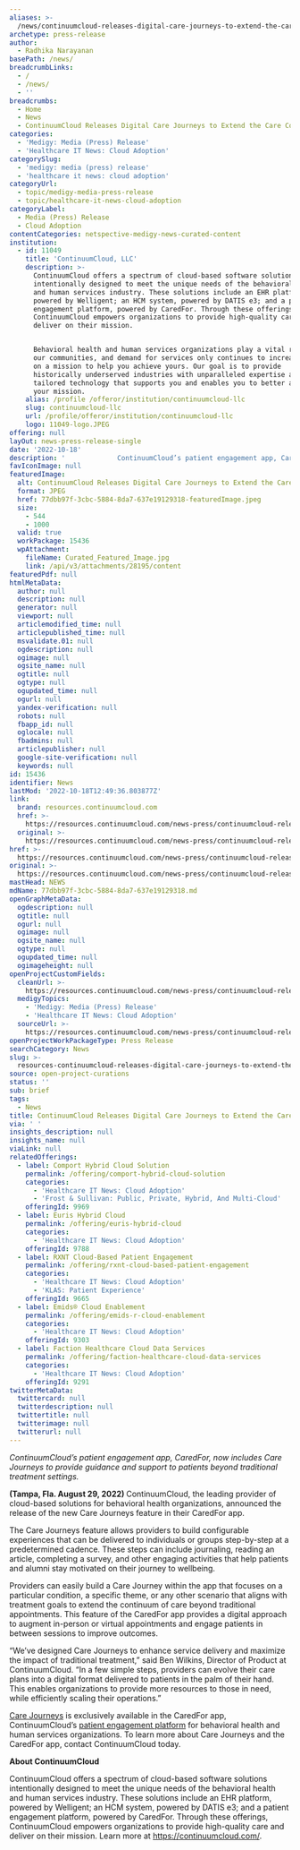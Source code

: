 ```yaml
---
aliases: >-
  /news/continuumcloud-releases-digital-care-journeys-to-extend-the-care-continuum
archetype: press-release
author:
  - Radhika Narayanan
basePath: /news/
breadcrumbLinks:
  - /
  - /news/
  - ''
breadcrumbs:
  - Home
  - News
  - ContinuumCloud Releases Digital Care Journeys to Extend the Care Continuum
categories:
  - 'Medigy: Media (Press) Release'
  - 'Healthcare IT News: Cloud Adoption'
categorySlug:
  - 'medigy: media (press) release'
  - 'healthcare it news: cloud adoption'
categoryUrl:
  - topic/medigy-media-press-release
  - topic/healthcare-it-news-cloud-adoption
categoryLabel:
  - Media (Press) Release
  - Cloud Adoption
contentCategories: netspective-medigy-news-curated-content
institution:
  - id: 11049
    title: 'ContinuumCloud, LLC'
    description: >-
      ContinuumCloud offers a spectrum of cloud-based software solutions
      intentionally designed to meet the unique needs of the behavioral health
      and human services industry. These solutions include an EHR platform,
      powered by Welligent; an HCM system, powered by DATIS e3; and a patient
      engagement platform, powered by CaredFor. Through these offerings,
      ContinuumCloud empowers organizations to provide high-quality care and
      deliver on their mission.


      Behavioral health and human services organizations play a vital role in
      our communities, and demand for services only continues to increase. We're
      on a mission to help you achieve yours. Our goal is to provide
      historically underserved industries with unparalleled expertise and
      tailored technology that supports you and enables you to better achieve
      your mission.
    alias: /profile /offeror/institution/continuumcloud-llc
    slug: continuumcloud-llc
    url: /profile/offeror/institution/continuumcloud-llc
    logo: 11049-logo.JPEG
offering: null
layOut: news-press-release-single
date: '2022-10-18'
description: '             ContinuumCloud’s patient engagement app, CaredFor, now includes Care Journeys to provide guidance and support to patients beyond traditional treatment settings.  (Tampa, Fla. August 29, 2'
favIconImage: null
featuredImage:
  alt: ContinuumCloud Releases Digital Care Journeys to Extend the Care Continuum
  format: JPEG
  href: 77dbb97f-3cbc-5884-8da7-637e19129318-featuredImage.jpeg
  size:
    - 544
    - 1000
  valid: true
  workPackage: 15436
  wpAttachment:
    fileName: Curated_Featured_Image.jpg
    link: /api/v3/attachments/28195/content
featuredPdf: null
htmlMetaData:
  author: null
  description: null
  generator: null
  viewport: null
  articlemodified_time: null
  articlepublished_time: null
  msvalidate.01: null
  ogdescription: null
  ogimage: null
  ogsite_name: null
  ogtitle: null
  ogtype: null
  ogupdated_time: null
  ogurl: null
  yandex-verification: null
  robots: null
  fbapp_id: null
  oglocale: null
  fbadmins: null
  articlepublisher: null
  google-site-verification: null
  keywords: null
id: 15436
identifier: News
lastMod: '2022-10-18T12:49:36.803877Z'
link:
  brand: resources.continuumcloud.com
  href: >-
    https://resources.continuumcloud.com/news-press/continuumcloud-releases-digital-care-journeys-to-extend-the-care-continuum
  original: >-
    https://resources.continuumcloud.com/news-press/continuumcloud-releases-digital-care-journeys-to-extend-the-care-continuum
href: >-
  https://resources.continuumcloud.com/news-press/continuumcloud-releases-digital-care-journeys-to-extend-the-care-continuum
original: >-
  https://resources.continuumcloud.com/news-press/continuumcloud-releases-digital-care-journeys-to-extend-the-care-continuum
mastHead: NEWS
mdName: 77dbb97f-3cbc-5884-8da7-637e19129318.md
openGraphMetaData:
  ogdescription: null
  ogtitle: null
  ogurl: null
  ogimage: null
  ogsite_name: null
  ogtype: null
  ogupdated_time: null
  ogimageheight: null
openProjectCustomFields:
  cleanUrl: >-
    https://resources.continuumcloud.com/news-press/continuumcloud-releases-digital-care-journeys-to-extend-the-care-continuum
  medigyTopics:
    - 'Medigy: Media (Press) Release'
    - 'Healthcare IT News: Cloud Adoption'
  sourceUrl: >-
    https://resources.continuumcloud.com/news-press/continuumcloud-releases-digital-care-journeys-to-extend-the-care-continuum
openProjectWorkPackageType: Press Release
searchCategory: News
slug: >-
  resources-continuumcloud-releases-digital-care-journeys-to-extend-the-care-continuum
source: open-project-curations
status: ''
sub: brief
tags:
  - News
title: ContinuumCloud Releases Digital Care Journeys to Extend the Care Continuum
via: ' '
insights_description: null
insights_name: null
viaLink: null
relatedOfferings:
  - label: Comport Hybrid Cloud Solution
    permalink: /offering/comport-hybrid-cloud-solution
    categories:
      - 'Healthcare IT News: Cloud Adoption'
      - 'Frost & Sullivan: Public, Private, Hybrid, And Multi-Cloud'
    offeringId: 9969
  - label: Euris Hybrid Cloud
    permalink: /offering/euris-hybrid-cloud
    categories:
      - 'Healthcare IT News: Cloud Adoption'
    offeringId: 9788
  - label: RXNT Cloud-Based Patient Engagement
    permalink: /offering/rxnt-cloud-based-patient-engagement
    categories:
      - 'Healthcare IT News: Cloud Adoption'
      - 'KLAS: Patient Experience'
    offeringId: 9665
  - label: Emids® Cloud Enablement
    permalink: /offering/emids-r-cloud-enablement
    categories:
      - 'Healthcare IT News: Cloud Adoption'
    offeringId: 9303
  - label: Faction Healthcare Cloud Data Services
    permalink: /offering/faction-healthcare-cloud-data-services
    categories:
      - 'Healthcare IT News: Cloud Adoption'
    offeringId: 9291
twitterMetaData:
  twittercard: null
  twitterdescription: null
  twittertitle: null
  twitterimage: null
  twitterurl: null
---
```

<div id="readability-page-1" class="page"><div>             <p><em>ContinuumCloud’s patient engagement app, CaredFor, now includes Care Journeys to provide guidance and support to patients beyond traditional treatment settings.</em></p>  <p><strong>(Tampa, Fla. August 29, 2022)&nbsp;</strong>ContinuumCloud, the leading provider of cloud-based solutions for behavioral health organizations, announced the release of the new Care Journeys feature in their CaredFor app.</p>  <p>The Care Journeys feature allows providers to build configurable experiences that can be delivered to individuals or groups step-by-step at a predetermined cadence. These steps can include journaling, reading an article, completing a survey, and other engaging activities that help patients and alumni stay motivated on their journey to wellbeing.</p>  <p>Providers can easily build a Care Journey within the app that focuses on a particular condition, a specific theme, or any other scenario that aligns with treatment goals to extend the continuum of care beyond traditional appointments. This feature of the CaredFor app provides a digital approach to augment in-person or virtual appointments and engage patients in between sessions to improve outcomes.</p>  <p>“We’ve designed Care Journeys to enhance service delivery and maximize the impact of traditional treatment,” said Ben Wilkins, Director of Product at ContinuumCloud. “In a few simple steps, providers can evolve their care plans into a digital format delivered to patients in the palm of their hand. This enables organizations to provide more resources to those in need, while efficiently scaling their operations.”</p>  <p><a href="https://resources.continuumcloud.com/patient-engagement/care-journeys-datasheet">Care Journeys</a> is exclusively available in the CaredFor app, ContinuumCloud’s <a href="https://continuumcloud.com/patient-engagement-platform/">patient engagement platform</a> for behavioral health and human services organizations. To learn more about Care Journeys and the CaredFor app, contact ContinuumCloud today.</p>  <p><strong>About ContinuumCloud</strong></p>  <p>ContinuumCloud offers a spectrum of cloud-based software solutions intentionally designed to meet the unique needs of the behavioral health and human services industry. These solutions include an EHR platform, powered by Welligent; an HCM system, powered by DATIS e3; and a patient engagement platform, powered by CaredFor. Through these offerings, ContinuumCloud empowers organizations to provide high-quality care and deliver on their mission. Learn more at <a href="https://continuumcloud.com/">https://continuumcloud.com/</a>.</p>              	         	        	                 </div></div>